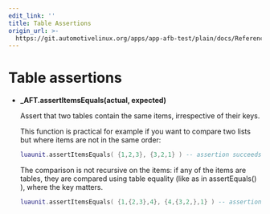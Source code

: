 ```yaml
---
edit_link: ''
title: Table Assertions
origin_url: >-
  https://git.automotivelinux.org/apps/app-afb-test/plain/docs/Reference/LuaUnitAssertionFunctions/6_TableAssertions.md?h=halibut
---
```


<!-- WARNING: This file is generated by fetch_docs.js using /home/boron/Documents/AGL/docs-webtemplate/site/_data/tocs/apis_services/halibut/app-afb-test-developer-guides-api-services-book.yml -->

# Table assertions

* **_AFT.assertItemsEquals(actual, expected)**

    Assert that two tables contain the same items, irrespective of their keys.

    This function is practical for example if you want to compare two lists but
    where items are not in the same order:

    ```lua
    luaunit.assertItemsEquals( {1,2,3}, {3,2,1} ) -- assertion succeeds
    ```
    The comparison is not recursive on the items: if any of the items are tables,
    they are compared using table equality (like as in assertEquals() ), where the
    key matters.

    ```lua
    luaunit.assertItemsEquals( {1,{2,3},4}, {4,{3,2,},1} ) -- assertion fails because {2,3} ~= {3,2}
    ```